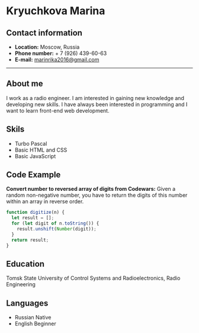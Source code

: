 # Kryuchkova Marina

## Contact information

- **Location:** Moscow, Russia
- **Phone number:** + 7 (926) 439-60-63
- **E-mail:** marinrika2016@gmail.com

---

## About me

I work as a radio engineer. I am interested in gaining new knowledge and developing new skills. I have always been interested in programming and I want to learn front-end web development.

## Skils

- Turbo Pascal
- Basic HTML and CSS
- Basic JavaScript

## Code Example

**Convert number to reversed array of digits from Codewars:** Given a random non-negative number, you have to return the digits of this number within an array in reverse order.

```javascript
function digitize(n) {
  let result = [];
  for (let digit of n.toString()) {
    result.unshift(Number(digit));
  }
  return result;
}
```

## Education

Tomsk State University of Control Systems and Radioelectronics, Radio Engineering

## Languages

- Russian Native
- English Beginner
